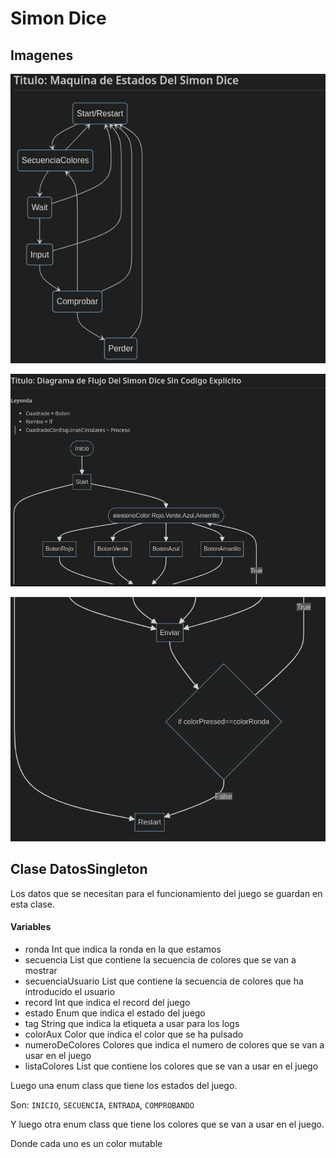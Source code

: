 # Simon Dice

## Imagenes

![caputura1](./captura.png)

![caputura2](./captura2.png)

![caputura3](./captura3.png)

## Clase DatosSingleton

Los datos que se necesitan para el funcionamiento del juego se guardan en esta clase.

#### Variables

- ronda Int que indica la ronda en la que estamos
- secuencia List<Int> que contiene la secuencia de colores que se van a mostrar
- secuenciaUsuario List<Int> que contiene la secuencia de colores que ha introducido el usuario
- record Int que indica el record del juego
- estado Enum que indica el estado del juego
- tag String que indica la etiqueta a usar para los logs
- colorAux Color que indica el color que se ha pulsado
- numeroDeColores Colores que indica el numero de colores que se van a usar en el juego
- listaColores List<Color> que contiene los colores que se van a usar en el juego

Luego una enum class que tiene los estados del juego.

Son: `INICIO`, `SECUENCIA`, `ENTRADA`, `COMPROBANDO`

Y luego otra enum class que tiene los colores que se van a usar en el juego.

Donde cada uno es un color mutable





